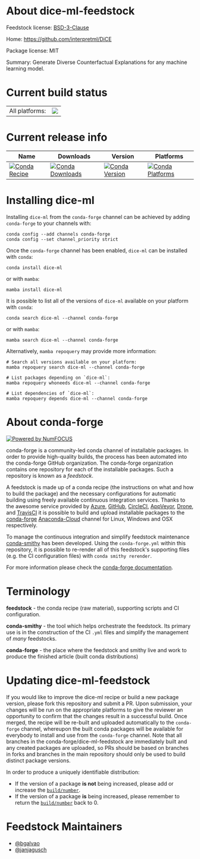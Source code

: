 About dice-ml-feedstock
=======================

Feedstock license: [BSD-3-Clause](https://github.com/conda-forge/dice-ml-feedstock/blob/main/LICENSE.txt)

Home: https://github.com/interpretml/DiCE

Package license: MIT

Summary: Generate Diverse Counterfactual Explanations for any machine learning model.

Current build status
====================


<table><tr><td>All platforms:</td>
    <td>
      <a href="https://dev.azure.com/conda-forge/feedstock-builds/_build/latest?definitionId=16550&branchName=main">
        <img src="https://dev.azure.com/conda-forge/feedstock-builds/_apis/build/status/dice-ml-feedstock?branchName=main">
      </a>
    </td>
  </tr>
</table>

Current release info
====================

| Name | Downloads | Version | Platforms |
| --- | --- | --- | --- |
| [![Conda Recipe](https://img.shields.io/badge/recipe-dice--ml-green.svg)](https://anaconda.org/conda-forge/dice-ml) | [![Conda Downloads](https://img.shields.io/conda/dn/conda-forge/dice-ml.svg)](https://anaconda.org/conda-forge/dice-ml) | [![Conda Version](https://img.shields.io/conda/vn/conda-forge/dice-ml.svg)](https://anaconda.org/conda-forge/dice-ml) | [![Conda Platforms](https://img.shields.io/conda/pn/conda-forge/dice-ml.svg)](https://anaconda.org/conda-forge/dice-ml) |

Installing dice-ml
==================

Installing `dice-ml` from the `conda-forge` channel can be achieved by adding `conda-forge` to your channels with:

```
conda config --add channels conda-forge
conda config --set channel_priority strict
```

Once the `conda-forge` channel has been enabled, `dice-ml` can be installed with `conda`:

```
conda install dice-ml
```

or with `mamba`:

```
mamba install dice-ml
```

It is possible to list all of the versions of `dice-ml` available on your platform with `conda`:

```
conda search dice-ml --channel conda-forge
```

or with `mamba`:

```
mamba search dice-ml --channel conda-forge
```

Alternatively, `mamba repoquery` may provide more information:

```
# Search all versions available on your platform:
mamba repoquery search dice-ml --channel conda-forge

# List packages depending on `dice-ml`:
mamba repoquery whoneeds dice-ml --channel conda-forge

# List dependencies of `dice-ml`:
mamba repoquery depends dice-ml --channel conda-forge
```


About conda-forge
=================

[![Powered by
NumFOCUS](https://img.shields.io/badge/powered%20by-NumFOCUS-orange.svg?style=flat&colorA=E1523D&colorB=007D8A)](https://numfocus.org)

conda-forge is a community-led conda channel of installable packages.
In order to provide high-quality builds, the process has been automated into the
conda-forge GitHub organization. The conda-forge organization contains one repository
for each of the installable packages. Such a repository is known as a *feedstock*.

A feedstock is made up of a conda recipe (the instructions on what and how to build
the package) and the necessary configurations for automatic building using freely
available continuous integration services. Thanks to the awesome service provided by
[Azure](https://azure.microsoft.com/en-us/services/devops/), [GitHub](https://github.com/),
[CircleCI](https://circleci.com/), [AppVeyor](https://www.appveyor.com/),
[Drone](https://cloud.drone.io/welcome), and [TravisCI](https://travis-ci.com/)
it is possible to build and upload installable packages to the
[conda-forge](https://anaconda.org/conda-forge) [Anaconda-Cloud](https://anaconda.org/)
channel for Linux, Windows and OSX respectively.

To manage the continuous integration and simplify feedstock maintenance
[conda-smithy](https://github.com/conda-forge/conda-smithy) has been developed.
Using the ``conda-forge.yml`` within this repository, it is possible to re-render all of
this feedstock's supporting files (e.g. the CI configuration files) with ``conda smithy rerender``.

For more information please check the [conda-forge documentation](https://conda-forge.org/docs/).

Terminology
===========

**feedstock** - the conda recipe (raw material), supporting scripts and CI configuration.

**conda-smithy** - the tool which helps orchestrate the feedstock.
                   Its primary use is in the construction of the CI ``.yml`` files
                   and simplify the management of *many* feedstocks.

**conda-forge** - the place where the feedstock and smithy live and work to
                  produce the finished article (built conda distributions)


Updating dice-ml-feedstock
==========================

If you would like to improve the dice-ml recipe or build a new
package version, please fork this repository and submit a PR. Upon submission,
your changes will be run on the appropriate platforms to give the reviewer an
opportunity to confirm that the changes result in a successful build. Once
merged, the recipe will be re-built and uploaded automatically to the
`conda-forge` channel, whereupon the built conda packages will be available for
everybody to install and use from the `conda-forge` channel.
Note that all branches in the conda-forge/dice-ml-feedstock are
immediately built and any created packages are uploaded, so PRs should be based
on branches in forks and branches in the main repository should only be used to
build distinct package versions.

In order to produce a uniquely identifiable distribution:
 * If the version of a package **is not** being increased, please add or increase
   the [``build/number``](https://docs.conda.io/projects/conda-build/en/latest/resources/define-metadata.html#build-number-and-string).
 * If the version of a package **is** being increased, please remember to return
   the [``build/number``](https://docs.conda.io/projects/conda-build/en/latest/resources/define-metadata.html#build-number-and-string)
   back to 0.

Feedstock Maintainers
=====================

* [@bgalvao](https://github.com/bgalvao/)
* [@janjagusch](https://github.com/janjagusch/)

